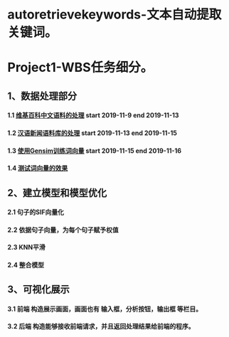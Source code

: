 # autoretrievekeywords-文本自动提取关键词。

# Project1-WBS任务细分。

## 1、数据处理部分

  #### 1.1 [维基百科中文语料的处理](https://github.com/Oscarjia/autoretrievekeywords/blob/master/1.1wikiwordsprocess.md) start 2019-11-9 end 2019-11-13
 
  #### 1.2 [汉语新闻语料库的处理](https://github.com/Oscarjia/autoretrievekeywords/blob/master/1.2chinesenewscorpus.md) start 2019-11-13 end 2019-11-15
 
  #### 1.3 [使用Gensim训练词向量](https://github.com/Oscarjia/autoretrievekeywords/blob/master/1.3gensimtrain.md) start 2019-11-15 end 2019-11-16
 
  #### 1.4 [测试词向量的效果](https://github.com/Oscarjia/autoretrievekeywords/blob/master/1.4testwordvect.md)
 
## 2、建立模型和模型优化

 #### 2.1 句子的SIF向量化
 
 #### 2.2 依据句子向量，为每个句子赋予权值
 
 #### 2.3  KNN平滑
 
 #### 2.4  整合模型
 
## 3、可视化展示

 #### 3.1 前端 构造展示画面，画面也有 输入框，分析按钮，输出框 等栏目。 
 
 #### 3.2 后端 构造能够接收前端请求，并且返回处理结果给前端的程序。
 
